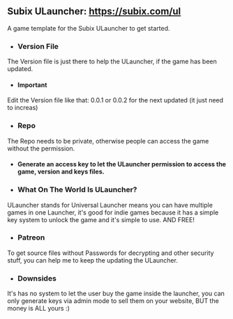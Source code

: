 ## Subix ULauncher: https://subix.com/ul

A game template for the Subix ULauncher to get started.

* ### Version File
The Version file is just there to help the ULauncher, if the game has been updated.

  - #### Important
  Edit the Version file like that: 0.0.1 or 0.0.2 for the next updated (it just need to increas)
  
* ### Repo
The Repo needs to be private, otherwise people can access the game without the permission.

  - #### Generate an access key to let the ULauncher permission to access the game, version and keys files.
  

* ### What On The World Is ULauncher?
ULauncher stands for Universal Launcher means you can have multiple games in one Launcher, it's good for indie games because it has a simple key system to unlock the game and it's simple to use. AND FREE!

* ### Patreon
To get source files without Passwords for decrypting and other security stuff, you can help me to keep the updating the ULauncher.

* ### Downsides
It's has no system to let the user buy the game inside the launcher, you can only generate keys via admin mode to sell them on your website, BUT the money is ALL yours :)
